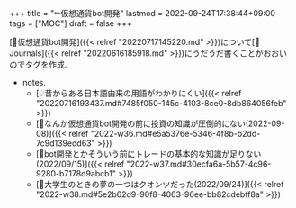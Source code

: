 +++
title = "✏仮想通貨bot開発"
lastmod = 2022-09-24T17:38:44+09:00
tags = ["MOC"]
draft = false
+++

[📝仮想通貨bot開発]({{< relref "20220717145220.md" >}})について[📂Journals]({{< relref "20220616185918.md" >}})にうだうだ書くことがおおいのでタグを作成.

-   notes.
    -   [💡昔からある日本語由来の用語がわかりにくい]({{< relref "20220716193437.md#7485f050-145c-4103-8ce0-8db864056feb" >}})
    -   [💭なんか仮想通貨bot開発の前に投資の知識が圧倒的にない(2022-09-08)]({{< relref "2022-w36.md#e5a5376e-5346-4f8b-b2dd-7c9d139edd63" >}})
    -   [💭bot開発とかそういう前にトレードの基本的な知識が足りない(2022/09/15)]({{< relref "2022-w37.md#30ecfa6a-5b57-4c96-9280-b7178d9abcb1" >}})
    -   [💭大学生のときの夢の一つはクオンツだった(2022/09/24)]({{< relref "2022-w38.md#5e2b62d9-90f8-4063-96ee-bb82cdebff8a" >}})
